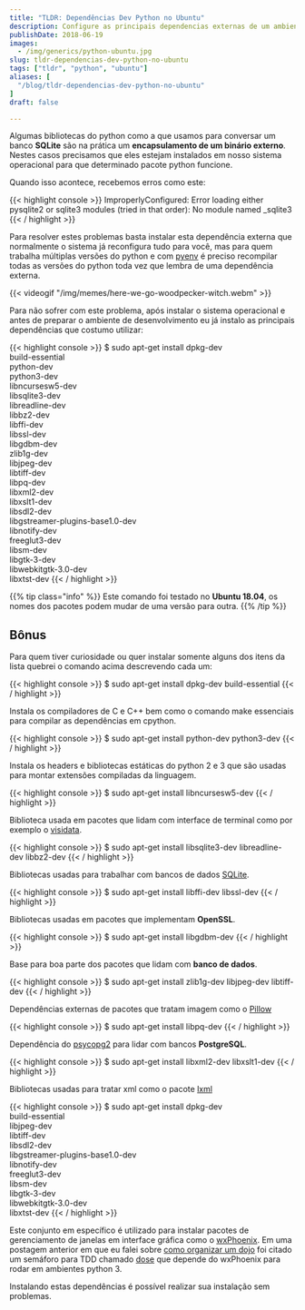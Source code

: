 ```yaml
---
title: "TLDR: Dependências Dev Python no Ubuntu"
description: Configure as principais dependencias externas de um ambiente de desenvolvimento python no Ubuntu
publishDate: 2018-06-19
images:
  - /img/generics/python-ubuntu.jpg
slug: tldr-dependencias-dev-python-no-ubuntu
tags: ["tldr", "python", "ubuntu"]
aliases: [
  "/blog/tldr-dependencias-dev-python-no-ubuntu"
]
draft: false

---
```


Algumas bibliotecas do python como a que usamos para conversar um banco **SQLite** são na prática um **encapsulamento de um binário externo**. Nestes casos precisamos que eles estejam instalados em nosso sistema operacional para que determinado pacote python funcione.

Quando isso acontece, recebemos erros como este:

{{< highlight console >}}
ImproperlyConfigured: Error loading either pysqlite2 or sqlite3 modules (tried in that order): No module named _sqlite3
{{< / highlight >}}

Para resolver estes problemas basta instalar esta dependência externa que normalmente o sistema já reconfigura tudo para você, mas para quem trabalha múltiplas versões do python e com [pyenv](https://github.com/pyenv/pyenv) é preciso recompilar todas as versões do python toda vez que lembra de uma dependência externa.

{{< videogif "/img/memes/here-we-go-woodpecker-witch.webm" >}}

Para não sofrer com este problema, após instalar o sistema operacional e antes de preparar o ambiente de desenvolvimento eu já instalo as principais dependências que costumo utilizar:

{{< highlight console >}}
$ sudo apt-get install dpkg-dev \
                       build-essential \
                       python-dev \
                       python3-dev \
                       libncursesw5-dev \
                       libsqlite3-dev \
                       libreadline-dev \
                       libbz2-dev \
                       libffi-dev \
                       libssl-dev \
                       libgdbm-dev \
                       zlib1g-dev \
                       libjpeg-dev \
                       libtiff-dev \
                       libpq-dev \
                       libxml2-dev \
                       libxslt1-dev \
                       libsdl2-dev \
                       libgstreamer-plugins-base1.0-dev \
                       libnotify-dev \
                       freeglut3-dev \
                       libsm-dev \
                       libgtk-3-dev \
                       libwebkitgtk-3.0-dev \
                       libxtst-dev
{{< / highlight >}}

{{% tip class="info" %}}
Este comando foi testado no **Ubuntu 18.04**, os nomes dos pacotes podem mudar de uma versão para outra.
{{% /tip %}}

## Bônus

Para quem tiver curiosidade ou quer instalar somente alguns dos itens da lista quebrei o comando acima descrevendo cada um:

{{< highlight console >}}
$ sudo apt-get install dpkg-dev build-essential
{{< / highlight >}}

Instala os compiladores de C e C++ bem como o comando make essenciais para compilar as dependências em cpython.

{{< highlight console >}}
$ sudo apt-get install python-dev python3-dev
{{< / highlight >}}

Instala os headers e bibliotecas estáticas do python 2 e 3 que são usadas para montar extensões  compiladas da linguagem.

{{< highlight console >}}
$ sudo apt-get install libncursesw5-dev
{{< / highlight >}}

Biblioteca usada em pacotes que lidam com interface de terminal como por exemplo o [visidata](https://github.com/saulpw/visidata).

{{< highlight console >}}
$ sudo apt-get install libsqlite3-dev libreadline-dev libbz2-dev
{{< / highlight >}}

Bibliotecas usadas para trabalhar com bancos de dados [SQLite](https://www.sqlite.org/index.html).

{{< highlight console >}}
$ sudo apt-get install libffi-dev libssl-dev
{{< / highlight >}}

Bibliotecas usadas em pacotes que implementam **OpenSSL**.

{{< highlight console >}}
$ sudo apt-get install libgdbm-dev
{{< / highlight >}}

Base para boa parte dos pacotes que lidam com **banco de dados**.

{{< highlight console >}}
$ sudo apt-get install zlib1g-dev libjpeg-dev libtiff-dev
{{< / highlight >}}

Dependências externas de pacotes que tratam imagem como o [Pillow](https://github.com/python-pillow/Pillow)

{{< highlight console >}}
$ sudo apt-get install libpq-dev
{{< / highlight >}}

Dependência do [psycopg2](https://github.com/psycopg/psycopg2) para lidar com bancos **PostgreSQL**.

{{< highlight console >}}
$ sudo apt-get install libxml2-dev libxslt1-dev
{{< / highlight >}}

Bibliotecas usadas para tratar xml como o pacote [lxml](https://github.com/lxml/lxml)

{{< highlight console >}}
$ sudo apt-get install dpkg-dev \
                       build-essential \
                       libjpeg-dev \
                       libtiff-dev \
                       libsdl2-dev \
                       libgstreamer-plugins-base1.0-dev \
                       libnotify-dev \
                       freeglut3-dev \
                       libsm-dev \
                       libgtk-3-dev \
                       libwebkitgtk-3.0-dev \
                       libxtst-dev
{{< / highlight >}}

Este conjunto em específico é utilizado para instalar pacotes de gerenciamento de janelas em interface gráfica como o [wxPhoenix](https://github.com/wxWidgets/Phoenix). Em uma postagem anterior em que eu falei sobre [como organizar um dojo](/pt-br/blog/coding-dojo-101/) foi citado um semáforo para TDD chamado [dose](https://github.com/danilobellini/dose) que depende do wxPhoenix para rodar em ambientes python 3.

Instalando estas dependências é possível realizar sua instalação sem problemas.
